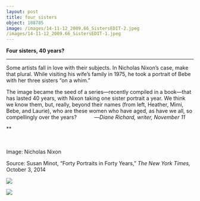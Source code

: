 ```yaml
---
layout: post
title: four sisters
object: 108785
image: /images/14-11-12_2009.66_SistersEDIT-2.jpeg
/images/14-11-12_2009.66_SistersEDIT-1.jpeg
---
```

**Four sisters, 40 years?**

****

Some artists fall in love with their subjects. In Nicholas Nixon’s case, make that plural. While visiting his wife’s family in 1975, he took a portrait of Bebe with her three sisters “on a whim.” 

The image became the seed of a series—recently compiled in a book—that has lasted 40 years, with Nixon taking one sister portrait a year. We think we know them, but, really, beyond their names (from left, Heather, Mimi, Bebe, and Laurie), who are these women who have aged, as have we all, so compellingly over the years?            —*Diane Richard, writer, November 11*

**

     

Image: Nicholas Nixon 

Source: Susan Minot, “Forty Portraits in Forty Years,” *The New York Times,* October 3, 2014

![]({{siteurl.base}}/images/14-11-12_2009.66_SistersEDIT-2.jpeg)

![]({{siteurl.base}}/images/14-11-12_2009.66_SistersEDIT-1.jpeg)
